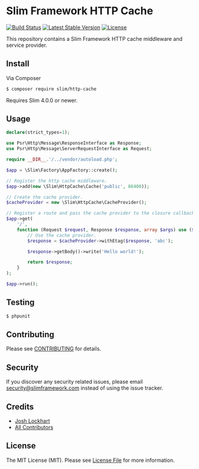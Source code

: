 # Slim Framework HTTP Cache

[![Build Status](https://travis-ci.org/slimphp/Slim-HttpCache.svg?branch=master)](https://travis-ci.org/slimphp/Slim-HttpCache)
[![Latest Stable Version](https://poser.pugx.org/slim/http-cache/v)](//packagist.org/packages/slim/http-cache)
[![License](https://poser.pugx.org/slim/http-cache/license)](https://packagist.org/packages/slim/http-cache)

This repository contains a Slim Framework HTTP cache middleware and service provider.

## Install

Via Composer

``` bash
$ composer require slim/http-cache
```

Requires Slim 4.0.0 or newer.

## Usage

```php
declare(strict_types=1);

use Psr\Http\Message\ResponseInterface as Response;
use Psr\Http\Message\ServerRequestInterface as Request;

require __DIR__.'/../vendor/autoload.php';

$app = \Slim\Factory\AppFactory::create();

// Register the http cache middleware.
$app->add(new \Slim\HttpCache\Cache('public', 86400));

// Create the cache provider.
$cacheProvider = new \Slim\HttpCache\CacheProvider();

// Register a route and pass the cache provider to the closure callback.
$app->get(
    '/',
    function (Request $request, Response $response, array $args) use ($cacheProvider): Response {
        // Use the cache provider.
        $response = $cacheProvider->withEtag($response, 'abc');

        $response->getBody()->write('Hello world!');

        return $response;
    }
);

$app->run();
```

## Testing

``` bash
$ phpunit
```

## Contributing

Please see [CONTRIBUTING](CONTRIBUTING.md) for details.

## Security

If you discover any security related issues, please email security@slimframework.com instead of using the issue tracker.

## Credits

- [Josh Lockhart](https://github.com/codeguy)
- [All Contributors](../../contributors)

## License

The MIT License (MIT). Please see [License File](LICENSE.md) for more information.
